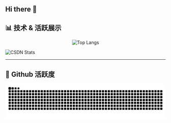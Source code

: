 ## Hi there 👋

<!--
**xiaozong-ai/xiaozong-ai** is a ✨ _special_ ✨ repository because its `README.md` (this file) appears on your GitHub profile.

Here are some ideas to get you started:

- 🔭 I’m currently working on ...
- 🌱 I’m currently learning ...
- 👯 I’m looking to collaborate on ...
- 🤔 I’m looking for help with ...
- 💬 Ask me about ...
- 📫 How to reach me: ...
- 😄 Pronouns: ...
- ⚡ Fun fact: ...
-->
## 📊 技术 & 活跃展示

<p align="center">
  <!-- Top Langs：Github 主语言 -->
  <img 
    src="https://github-readme-stats.vercel.app/api/top-langs/?username=xiaozong-ai&hide_progress=false&layout=compact&theme=radical" 
    height="200"
    alt="Top Langs"
  />

  <!-- CSDN 统计卡片 -->
  <img 
    src="https://stats.justsong.cn/api/csdn?id=L__james" 
    height="200"
    alt="CSDN Stats"
  />
</p>

---

## 🐍 Github 活跃度

<p align="center">
  <picture>
    <source media="(prefers-color-scheme: dark)" srcset="https://raw.githubusercontent.com/xiaozong-ai/xiaozong-ai/output/github-contribution-grid-snake-dark.svg">
    <source media="(prefers-color-scheme: light)" srcset="https://raw.githubusercontent.com/xiaozong-ai/xiaozong-ai/output/github-contribution-grid-snake.svg">
    <img alt="github contribution grid snake animation" src="https://raw.githubusercontent.com/xiaozong-ai/xiaozong-ai/output/github-contribution-grid-snake.svg">
  </picture>
</p>

